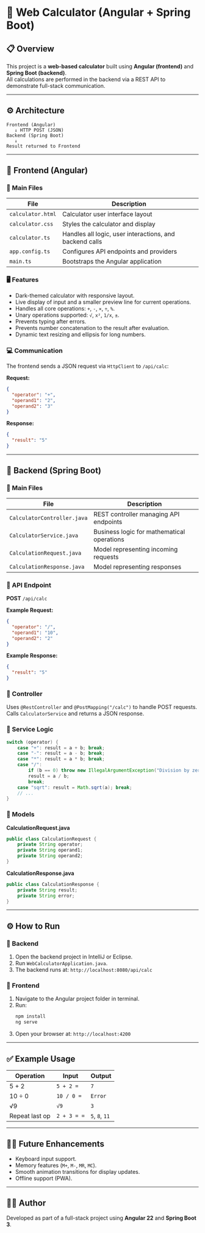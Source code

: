 # 🧮 Web Calculator (Angular + Spring Boot)

## 📋 Overview
This project is a **web-based calculator** built using **Angular (frontend)** and **Spring Boot (backend)**.  
All calculations are performed in the backend via a REST API to demonstrate full-stack communication.

---

## ⚙️ Architecture
```
Frontend (Angular)
   ↓ HTTP POST (JSON)
Backend (Spring Boot)
   ↓
Result returned to Frontend
```

---

## 🧩 Frontend (Angular)

### 📁 Main Files
| File | Description |
|------|--------------|
| `calculator.html` | Calculator user interface layout |
| `calculator.css` | Styles the calculator and display |
| `calculator.ts` | Handles all logic, user interactions, and backend calls |
| `app.config.ts` | Configures API endpoints and providers |
| `main.ts` | Bootstraps the Angular application |

### 🖥️ Features
- Dark-themed calculator with responsive layout.
- Live display of input and a smaller preview line for current operations.
- Handles all core operations: `+`, `-`, `×`, `÷`, `%`.
- Unary operations supported: `√`, `x²`, `1/x`, `±`.
- Prevents typing after errors.
- Prevents number concatenation to the result after evaluation.
- Dynamic text resizing and ellipsis for long numbers.

### 💻 Communication
The frontend sends a JSON request via `HttpClient` to `/api/calc`:

**Request:**
```json
{
  "operator": "+",
  "operand1": "2",
  "operand2": "3"
}
```

**Response:**
```json
{
  "result": "5"
}
```

---

## 🧮 Backend (Spring Boot)

### 📁 Main Files
| File | Description |
|------|--------------|
| `CalculatorController.java` | REST controller managing API endpoints |
| `CalculatorService.java` | Business logic for mathematical operations |
| `CalculationRequest.java` | Model representing incoming requests |
| `CalculationResponse.java` | Model representing responses |

### 🚀 API Endpoint

**POST** `/api/calc`

**Example Request:**
```json
{
  "operator": "/",
  "operand1": "10",
  "operand2": "2"
}
```

**Example Response:**
```json
{
  "result": "5"
}
```

### 🧠 Controller
Uses `@RestController` and `@PostMapping("/calc")` to handle POST requests.  
Calls `CalculatorService` and returns a JSON response.

### 🧮 Service Logic
```java
switch (operator) {
    case "+": result = a + b; break;
    case "-": result = a - b; break;
    case "*": result = a * b; break;
    case "/":
        if (b == 0) throw new IllegalArgumentException("Division by zero");
        result = a / b;
        break;
    case "sqrt": result = Math.sqrt(a); break;
    // ...
}
```

### 🧾 Models
**CalculationRequest.java**
```java
public class CalculationRequest {
    private String operator;
    private String operand1;
    private String operand2;
}
```

**CalculationResponse.java**
```java
public class CalculationResponse {
    private String result;
    private String error;
}
```

---

## ⚙️ How to Run

### 🔹 Backend
1. Open the backend project in IntelliJ or Eclipse.
2. Run `WebCalculatorApplication.java`.
3. The backend runs at: `http://localhost:8080/api/calc`

### 🔹 Frontend
1. Navigate to the Angular project folder in terminal.
2. Run:
   ```bash
   npm install
   ng serve
   ```
3. Open your browser at: `http://localhost:4200`

---

## ✅ Example Usage

| Operation | Input | Output |
|------------|--------|--------|
| 5 + 2 | `5 + 2 =` | `7` |
| 10 ÷ 0 | `10 / 0 =` | `Error` |
| √9 | `√9` | `3` |
| Repeat last op | `2 + 3 = =` | `5`, `8`, `11` |

---

## 🧑‍💻 Future Enhancements
- Keyboard input support.
- Memory features (`M+`, `M-`, `MR`, `MC`).
- Smooth animation transitions for display updates.
- Offline support (PWA).

---

## 👨‍💻 Author
Developed as part of a full-stack project using **Angular 22** and **Spring Boot 3**.
